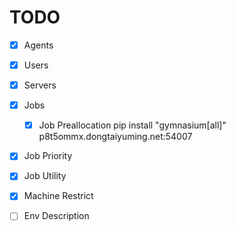 
# TODO

- [X] Agents
- [X] Users
- [X] Servers
- [X] Jobs

  - [X] Job Preallocation
    pip install "gymnasium[all]"
    p8t5ommx.dongtaiyuming.net:54007
- [X] Job Priority
- [X] Job Utility
- [X] Machine Restrict
- [ ] Env Description
